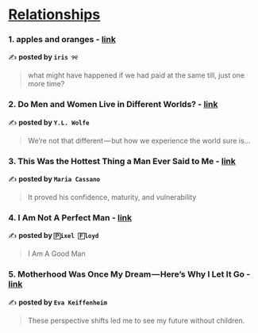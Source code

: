 
<h1><a href=https://medium.com/tag/relationships/recommended target="_blank" rel="noopener noreferrer">Relationships</a></h1>
<h3>1. apples and oranges - <a href="https://medium.com/@fyoaeuriz/apples-and-oranges-e2d758ca7731" target="_blank" rel="noopener noreferrer">link</a></h3>

✍️ **posted by `iris ୨୧`**

<blockquote>what might have happened if we had paid at the same till, just one more time?</blockquote>

<h3>2. Do Men and Women Live in Different Worlds? - <a href="https://medium.com/liberty-76/do-men-and-women-live-in-different-worlds-2b2aad1c99c2" target="_blank" rel="noopener noreferrer">link</a></h3>

✍️ **posted by `Y.L. Wolfe`**

<blockquote>We’re not that different — but how we experience the world sure is…</blockquote>

<h3>3. This Was the Hottest Thing a Man Ever Said to Me - <a href="https://medium.com/the-virago/this-was-the-hottest-thing-a-man-ever-said-to-me-5b423bc076f0" target="_blank" rel="noopener noreferrer">link</a></h3>

✍️ **posted by `Maria Cassano`**

<blockquote>It proved his confidence, maturity, and vulnerability</blockquote>

<h3>4. I Am Not A Perfect Man - <a href="https://medium.com/the-taoist-online/i-am-not-a-perfect-man-ca51b463387e" target="_blank" rel="noopener noreferrer">link</a></h3>

✍️ **posted by `🄿ixel 🄵loyd`**

<blockquote>I Am A Good Man</blockquote>

<h3>5. Motherhood Was Once My Dream — Here’s Why I Let It Go - <a href="https://medium.com/life-without-children/motherhood-was-once-my-dream-heres-why-i-let-it-go-f6899d53cf2b" target="_blank" rel="noopener noreferrer">link</a></h3>

✍️ **posted by `Eva Keiffenheim`**

<blockquote>These perspective shifts led me to see my future without children.</blockquote>

